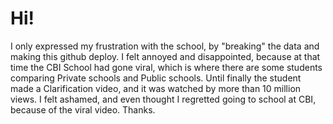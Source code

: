 # Hi!
I only expressed my frustration with the school, by "breaking" the data and making this github deploy. I felt annoyed and disappointed, because at that time the CBI School had gone viral, which is where there are some students comparing Private schools and Public schools. Until finally the student made a Clarification video, and it was watched by more than 10 million views. I felt ashamed, and even thought I regretted going to school at CBI, because of the viral video. Thanks.
